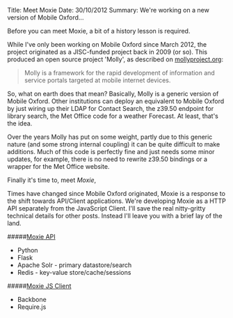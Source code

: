 Title: Meet Moxie
Date: 30/10/2012
Summary: We're working on a new version of Mobile Oxford...

Before you can meet Moxie, a bit of a history lesson is required.

While I've only been working on Mobile Oxford since March 2012, the project originated as a JISC-funded project back in 2009 (or so). This produced an open source project 'Molly', as described on [mollyproject.org](http://mollyproject.org):

> Molly is a framework for the rapid development of information and service portals targeted at mobile internet devices.

So, what on earth does that mean? Basically, Molly is a generic version of Mobile Oxford. Other institutions can deploy an equivalent to Mobile Oxford by just wiring up their LDAP for Contact Search, the z39.50 endpoint for library search, the Met Office code for a weather Forecast. At least, that's the idea.

Over the years Molly has put on some weight, partly due to this generic nature (and some strong internal coupling) it can be quite difficult to make additions. Much of this code is perfectly fine and just needs some minor updates, for example, there is no need to rewrite z39.50 bindings or a wrapper for the Met Office website.

Finally it's time to, meet *Moxie*,

Times have changed since Mobile Oxford originated, Moxie is a response to the shift towards API/Client applications. We're developing Moxie as a HTTP API separately from the JavaScript Client. I'll save the real nitty-gritty technical details for other posts. Instead I'll leave you with a brief lay of the land.

#####[Moxie API](https://github.com/ox-it/moxie)
* Python
* Flask
* Apache Solr - primary datastore/search
* Redis - key-value store/cache/sessions

#####[Moxie JS Client](https://github.com/ox-it/moxie-js-client)
* Backbone
* Require.js
